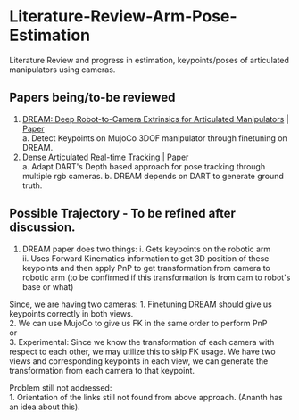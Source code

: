 # Literature-Review-Arm-Pose-Estimation
Literature Review and progress in estimation, keypoints/poses of articulated manipulators using cameras.

## Papers being/to-be reviewed

1. [DREAM: Deep Robot-to-Camera Extrinsics for Articulated Manipulators](https://github.com/NVlabs/DREAM) | [Paper](https://arxiv.org/pdf/1911.09231.pdf)  
  a. Detect Keypoints on MujoCo 3DOF manipulator through finetuning on DREAM.
2. [Dense Articulated Real-time Tracking](https://github.com/tschmidt23/dart) | [Paper](https://faculty.cc.gatech.edu/~afb/classes/CS7495-Fall2014/readings/dart.pdf)  
  a. Adapt DART's Depth based approach for pose tracking through multiple rgb cameras.
  b. DREAM depends on DART to generate ground truth.
  
  
## Possible Trajectory - To be refined after discussion.

1. DREAM paper does two things:
  i. Gets keypoints on the robotic arm  
  ii. Uses Forward Kinematics information to get 3D position of these keypoints and then apply PnP to get transformation
      from camera to robotic arm (to be confirmed if this transformation is from cam to robot's base or what) 
  
  Since, we are having two cameras:
    1. Finetuning DREAM should give us keypoints correctly in both views.  
    2. We can use MujoCo to give us FK in the same order to perform PnP  
    or  
    3. Experimental: Since we know the transformation of each camera with respect to each other, we may utilize this
       to skip FK usage. We have two views and corresponding keypoints in each view, we can generate the transformation
       from each camera to that keypoint.
       
  Problem still not addressed:  
    1. Orientation of the links still not found from above approach. (Ananth has an idea about this).  
    

